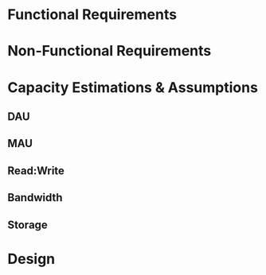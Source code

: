 # Functional Requirements

# Non-Functional Requirements

# Capacity Estimations & Assumptions
## DAU
## MAU
## Read:Write
## Bandwidth
## Storage

# Design